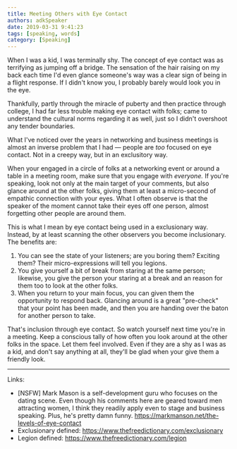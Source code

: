```yaml
---
title: Meeting Others with Eye Contact
authors: adkSpeaker
date: 2019-03-31 9:41:23
tags: [speaking, words]
category: [Speaking]
---
```


<p>When I was a kid, I was terminally shy. The concept of eye contact was as terrifying as jumping off a bridge. The sensation of the hair raising on my back each time I'd even glance someone's way was a clear sign of being in a flight response. If I didn't know you, I probably barely would look you in the eye.</p>
<p>Thankfully, partly through the miracle of puberty and then practice through college, I had far less trouble making eye contact with folks; came to understand the cultural norms regarding it as well, just so I didn't overshoot any tender boundaries.</p>
<p>What I've noticed over the years in networking and business meetings is almost an inverse problem that I had — people are <em>too</em> focused on eye contact. Not in a creepy way, but in an exclusitory way. </p>

<p>When your engaged in a circle of folks at a networking event or around a table in a meeting room, make sure that you engage with <em>everyone. </em>If you're speaking, look not only at the main target of your comments, but also glance around at the other folks, giving them at least a micro-second of empathic connection with your eyes. What I often observe is that the speaker of the moment cannot take their eyes off one person, almost forgetting other people are around them.</p>
<p>This is what I mean by eye contact being used in a exclusionary way. Instead, by at least scanning the other observers you become inclusionary. The benefits are:</p>
<ol>
<li>You can see the state of your listeners; are you boring them? Exciting them? Their micro-expressions will tell you legions.</li>
<li>You give yourself a bit of break from staring at the same person; likewise, you give the person your staring at a break and an reason for them too to look at the other folks.</li>
<li>When you return to your main focus, you can given them the opportunity to respond back. Glancing around is a great "pre-check" that your point has been made, and then you are handing over the baton for another person to take.</li>
</ol>
<p>That's inclusion through eye contact. So watch yourself next time you're in a meeting. Keep a conscious tally of how often you look around at the other folks in the space. Let them feel involved. Even if they are a shy as I was as a kid, and don't say anything at all, they'll be glad when your give them a friendly look.</p>
<hr />
<p>Links:</p>
<ul>
<li>[NSFW] Mark Mason is a self-development guru who focuses on the dating scene. Even though his comments here are geared toward men attracting women, I think they readily apply even to stage and business speaking. Plus, he's pretty damn funny. <a href="https://markmanson.net/the-levels-of-eye-contact">https://markmanson.net/the-levels-of-eye-contact</a></li>
<li>Exclusionary defined: <a href="https://www.thefreedictionary.com/exclusionary">https://www.thefreedictionary.com/exclusionary</a></li>
<li>Legion defined: <a href="https://www.thefreedictionary.com/legion">https://www.thefreedictionary.com/legion</a></li>
</ul>